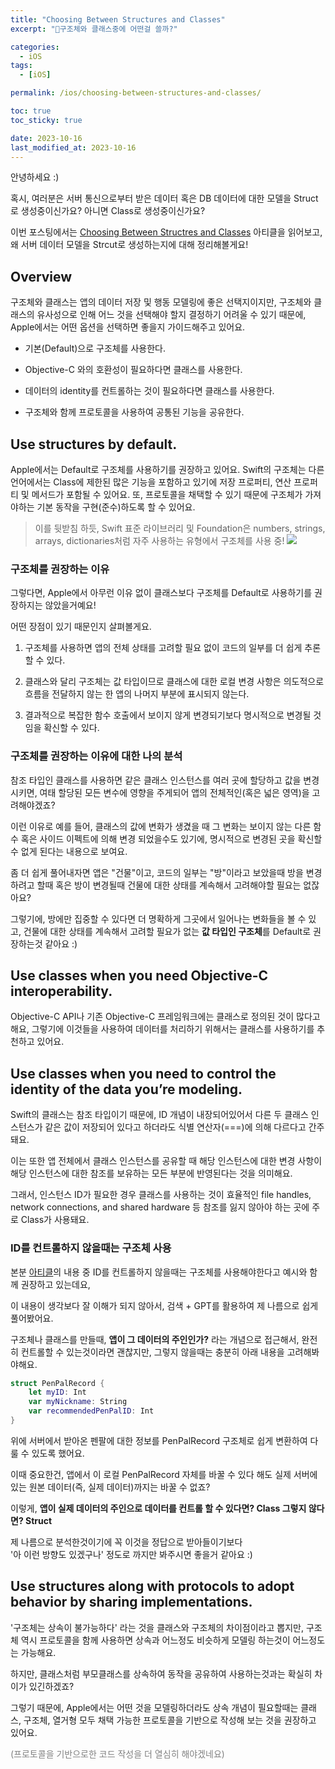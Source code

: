 ```yaml
---
title: "Choosing Between Structures and Classes"
excerpt: "구조체와 클래스중에 어떤걸 쓸까?"

categories:
  - iOS
tags:
  - [iOS]

permalink: /ios/choosing-between-structures-and-classes/

toc: true
toc_sticky: true

date: 2023-10-16
last_modified_at: 2023-10-16
---
```


안녕하세요 :)

혹시, 여러분은 서버 통신으로부터 받은 데이터 혹은 DB 데이터에 대한 모델을 Struct로 생성중이신가요? 아니면 Class로 생성중이신가요?

이번 포스팅에서는 [Choosing Between Structres and Classes](https://developer.apple.com/documentation/swift/choosing-between-structures-and-classes) 아티클을 읽어보고, 왜 서버 데이터 모델을 Strcut로 생성하는지에 대해 정리해볼게요!

## Overview

구조체와 클래스는 앱의 데이터 저장 및 행동 모델링에 좋은 선택지이지만, 구조체와 클래스의 유사성으로 인해 어느 것을 선택해야 할지 결정하기 어려울 수 있기 때문에, Apple에서는 어떤 옵션을 선택하면 좋을지 가이드해주고 있어요.

- 기본(Default)으로 구조체를 사용한다.

- Objective-C 와의 호환성이 필요하다면 클래스를 사용한다.

- 데이터의 identity를 컨트롤하는 것이 필요하다면 클래스를 사용한다.

- 구조체와 함께 프로토콜을 사용하여 공통된 기능을 공유한다.


## Use structures by default.

Apple에서는 Default로 구조체를 사용하기를 권장하고 있어요.
Swift의 구조체는 다른 언어에서는 Class에 제한된 많은 기능을 포함하고 있기에 저장 프로퍼티, 연산 프로퍼티 및 메서드가 포함될 수 있어요.
또, 프로토콜을 채택할 수 있기 때문에 구조체가 가져야하는 기본 동작을 구현(준수)하도록 할 수 있어요.

> 이를 뒷받침 하듯, Swift 표준 라이브러리 및 Foundation은 numbers, strings, arrays, dictionaries처럼 자주 사용하는 유형에서 구조체를 사용 중!
![](https://velog.velcdn.com/images/textobey/post/b6e8a9df-3843-43df-bb5f-38b395b8fac1/image.png)


### 구조체를 권장하는 이유

그렇다면, Apple에서 아무런 이유 없이 클래스보다 구조체를 Default로 사용하기를 권장하지는 않았을거예요!

어떤 장점이 있기 때문인지 살펴볼게요.

1. 구조체를 사용하면 앱의 전체 상태를 고려할 필요 없이 코드의 일부를 더 쉽게 추론할 수 있다.

2. 클래스와 달리 구조체는 값 타입이므로 클래스에 대한 로컬 변경 사항은 의도적으로 흐름을 전달하지 않는 한 앱의 나머지 부분에 표시되지 않는다.

3. 결과적으로 복잡한 함수 호출에서 보이지 않게 변경되기보다 명시적으로 변경될 것임을 확신할 수 있다.

### 구조체를 권장하는 이유에 대한 나의 분석

참조 타입인 클래스를 사용하면 같은 클래스 인스턴스를 여러 곳에 할당하고 값을 변경시키면, 여태 할당된 모든 변수에 영향을 주게되어 앱의 전체적인(혹은 넓은 영역)을 고려해야겠죠?

이런 이유로 예를 들어, 클래스의 값에 변화가 생겼을 때 그 변화는 보이지 않는 다른 함수 혹은 사이드 이펙트에 의해 변경 되었을수도 있기에, 명시적으로 변경된 곳을 확신할 수 없게 된다는 내용으로 보여요.

좀 더 쉽게 풀어내자면 앱은 "건물"이고, 코드의 일부는 "방"이라고 보았을때 방을 변경하려고 할때 혹은 방이 변경될때 건물에 대한 상태를 계속해서 고려해야할 필요는 없잖아요?

그렇기에, 방에만 집중할 수 있다면 더 명확하게 그곳에서 일어나는 변화들을 볼 수 있고, 건물에 대한 상태를 계속해서 고려할 필요가 없는 **값 타입인 구조체**를 Default로 권장하는것 같아요 :)

## Use classes when you need Objective-C interoperability.

Objective-C API나 기존 Objective-C 프레임워크에는 클래스로 정의된 것이 많다고해요, 그렇기에 이것들을 사용하여 데이터를 처리하기 위해서는 클래스를 사용하기를 추천하고 있어요.

## Use classes when you need to control the identity of the data you’re modeling.

Swift의 클래스는 참조 타입이기 때문에, ID 개념이 내장되어있어서 다른 두 클래스 인스턴스가 같은 값이 저장되어 있다고 하더라도 식별 연산자(===)에 의해 다르다고 간주돼요.

이는 또한 앱 전체에서 클래스 인스턴스를 공유할 때 해당 인스턴스에 대한 변경 사항이 해당 인스턴스에 대한 참조를 보유하는 모든 부분에 반영된다는 것을 의미해요.

그래서, 인스턴스 ID가 필요한 경우 클래스를 사용하는 것이 효율적인  file handles, network connections, and shared hardware 등 참조를 잃지 않아야 하는 곳에 주로 Class가 사용돼요.

### ID를 컨트롤하지 않을때는 구조체 사용

본분 [아티클](https://developer.apple.com/documentation/swift/choosing-between-structures-and-classes)의 내용 중 ID를 컨트롤하지 않을때는 구조체를 사용해야한다고 예시와 함께 권장하고 있는데요, 

이 내용이 생각보다 잘 이해가 되지 않아서, 검색 + GPT를 활용하여 제 나름으로 쉽게 풀어봤어요.

구조체나 클래스를 만들때, **앱이 그 데이터의 주인인가?** 라는 개념으로 접근해서, 완전히 컨트롤할 수 있는것이라면 괜찮지만, 그렇지 않을때는 충분히 아래 내용을 고려해봐야해요.

```swift
struct PenPalRecord {
    let myID: Int
    var myNickname: String
    var recommendedPenPalID: Int
}
```

위에 서버에서 받아온 펜팔에 대한 정보를 PenPalRecord 구조체로 쉽게 변환하여 다룰 수 있도록 했어요.

이때 중요한건, 앱에서 이 로컬 PenPalRecord 자체를 바꿀 수 있다 해도 실제 서버에 있는 원본 데이터(즉, 실제 데이터)까지는 바꿀 수 없죠?

이렇게, **앱이 실제 데이터의 주인으로 데이터를 컨트롤 할 수 있다면? Class
그렇지 않다면? Struct**

제 나름으로 분석한것이기에 꼭 이것을 정답으로 받아들이기보다  
'아 이런 방향도 있겠구나' 정도로 까지만 봐주시면 좋을거 같아요 :)

## Use structures along with protocols to adopt behavior by sharing implementations.

'구조체는 상속이 불가능하다' 라는 것을 클래스와 구조체의 차이점이라고 뽑지만, 구조체 역시 프로토콜을 함께 사용하면 상속과 어느정도 비슷하게 모델링 하는것이 어느정도는 가능해요.

하지만, 클래스처럼 부모클래스를 상속하여 동작을 공유하여 사용하는것과는 확실히 차이가 있긴하겠죠?

그렇기 때문에, Apple에서는 어떤 것을 모델링하더라도 상속 개념이 필요할때는 클래스, 구조체, 열거형 모두 채택 가능한 프로토콜을 기반으로 작성해 보는 것을 권장하고 있어요.

<span style="color:gray">(프로토콜을 기반으로한 코드 작성을 더 열심히 해야겠네요)</span>